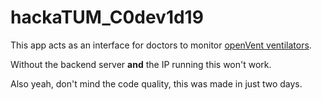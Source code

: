 # hackaTUM_C0dev1d19

This app acts as an interface for doctors to monitor [openVent ventilators](https://github.com/mhollfelder/openvent).

Without the backend server **and** the IP running this won't work.

Also yeah, don't mind the code quality, this was made in just two days.